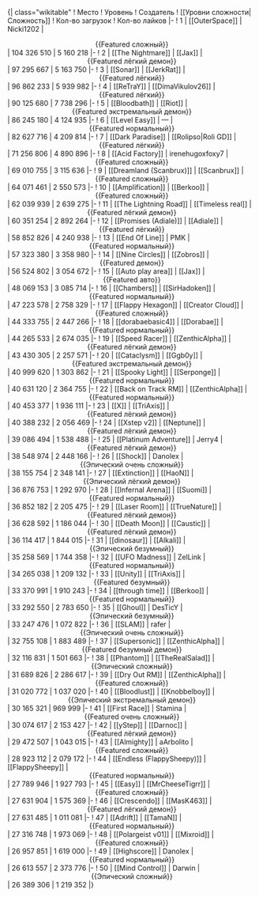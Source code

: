 {| class="wikitable"
! Место
! Уровень
! Создатель
! [[Уровни сложности|Сложность]]
! Кол-во загрузок
! Кол-во лайков
|-
! 1
| [[OuterSpace]]
| Nicki1202
| <center>{{Featured сложный}}</center>
| 104 326 510
| 5 160 218
|-
! 2
| [[The Nightmare]]
| [[Jax]]
| <center>{{Featured лёгкий демон}}</center>
| 97 295 667
| 5 163 750
|-
! 3
| [[Sonar]]
| [[JerkRat]]
| <center>{{Featured лёгкий}}</center>
| 96 862 233
| 5 939 982
|-
! 4
| [[ReTraY]]
| [[DimaVikulov26]]
| <center>{{Featured лёгкий}}</center>
| 90 125 680
| 7 738 296
|-
! 5
| [[Bloodbath]]
| [[Riot]]
| <center>{{Featured экстремальный демон}}</center>
| 86 245 180
| 4 124 935
|-
! 6
| [[Level Easy]]
| —
| <center>{{Featured нормальный}}</center>
| 82 627 716
| 4 209 814
|-
! 7
| [[Dark Paradise]]
| [[Rolipso|Roli GD]]
| <center>{{Featured лёгкий}}</center>
| 71 256 806
| 4 890 896
|-
! 8
| [[Acid Factory]]
| irenehugoxfoxy7
| <center>{{Featured сложный}}</center>
| 69 010 755
| 3 115 636
|-
! 9
| [[Dreamland (Scanbrux)]]
| [[Scanbrux]]
| <center>{{Featured сложный}}</center>
| 64 071 461
| 2 550 573
|-
! 10
| [[Amplification]]
| [[Berkoo]]
| <center>{{Featured сложный}}</center>
| 62 039 939
| 2 639 275
|-
! 11
| [[The Lightning Road]]
| [[Timeless real]]
| <center>{{Featured лёгкий демон}}</center>
| 60 351 254
| 2 892 264
|-
! 12
| [[Promises (Adiale)]]
| [[Adiale]]
| <center>{{Featured лёгкий}}</center>
| 58 852 826
| 4 240 938
|-
! 13
| [[End Of Line]]
| PMK
| <center>{{Featured нормальный}}</center>
| 57 323 380
| 3 358 980
|-
! 14
| [[Nine Circles]]
| [[Zobros]]
| <center>{{Featured демон}}</center>
| 56 524 802
| 3 054 672
|-
! 15
| [[Auto play area]]
| [[Jax]]
| <center>{{Featured авто}}</center>
| 48 069 153
| 3 085 714
|-
! 16
| [[Chambers]]
| [[SirHadoken]]
| <center>{{Featured нормальный}}</center>
| 47 223 578
| 2 758 329
|-
! 17
| [[Flappy Hexagon]]
| [[Creator Cloud]]
| <center>{{Featured сложный}}</center>
| 44 333 755
| 2 447 266
|-
! 18
| [[dorabaebasic4]]
| [[Dorabae]]
| <center>{{Featured нормальный}}</center>
| 44 265 533
| 2 674 035
|-
! 19
| [[Speed Racer]]
| [[ZenthicAlpha]]
| <center>{{Featured лёгкий демон}}</center>
| 43 430 305
| 2 257 571
|-
! 20
| [[Cataclysm]]
| [[Ggb0y]]
| <center>{{Featured экстремальный демон}}</center>
| 40 999 620
| 1 303 862
|-
! 21
| [[Spooky Light]]
| [[Serponge]]
| <center>{{Featured нормальный}}</center>
| 40 631 120
| 2 364 755
|-
! 22
| [[Back on Track RM]]
| [[ZenthicAlpha]]
| <center>{{Featured нормальный}}</center>
| 40 453 377
| 1 936 111
|-
! 23
| [[X]]
| [[TriAxis]]
| <center>{{Featured лёгкий демон}}</center>
| 40 388 232
| 2 056 469
|-
! 24
| [[Xstep v2]]
| [[Neptune]]
| <center>{{Featured лёгкий демон}}</center>
| 39 086 494
| 1 538 488
|-
! 25
| [[Platinum Adventure]]
| Jerry4
| <center>{{Featured лёгкий демон}}</center>
| 38 548 974
| 2 448 166
|-
! 26
| [[Shock]]
| Danolex
| <center>{{Эпический очень сложный}}</center>
| 38 155 754
| 2 348 141
|-
! 27
| [[Extinction]]
| [[HaoN]]
| <center>{{Эпический лёгкий демон}}</center>
| 36 876 753
| 1 292 970
|-
! 28
| [[Infernal Arena]]
| [[Suomi]]
| <center>{{Featured нормальный}}</center>
| 36 852 182
| 2 205 475
|-
! 29
| [[Laser Room]]
| [[TrueNature]]
| <center>{{Featured лёгкий демон}}</center>
| 36 628 592
| 1 186 044
|-
! 30
| [[Death Moon]]
| [[Caustic]]
| <center>{{Featured лёгкий демон}}</center>
| 36 114 417
| 1 844 015
|-
! 31
| [[dinosaur]]
| [[Alkali]]
| <center>{{Эпический безумный}}</center>
| 35 258 569
| 1 744 358
|-
! 32
| [[UFO Madness]]
| ZelLink
| <center>{{Featured нормальный}}</center>
| 34 265 038
| 1 209 132
|-
! 33
| [[Unity]]
| [[TriAxis]]
| <center>{{Featured безумный}}</center>
| 33 370 991
| 1 910 243
|-
! 34
| [[through time]]
| [[Berkoo]]
| <center>{{Featured нормальный}}</center>
| 33 292 550
| 2 783 650
|-
! 35
| [[Ghoul]]
| DesTicY
| <center>{{Эпический безумный}}</center>
| 33 247 476
| 1 072 822
|-
! 36
| [[SLAM]]
| rafer
| <center>{{Эпический очень сложный}}</center>
| 32 755 108
| 1 883 489
|-
! 37
| [[Supersonic]]
| [[ZenthicAlpha]]
| <center>{{Featured безумный демон}}</center>
| 32 116 831
| 1 501 663
|-
! 38
| [[Phantom]]
| [[TheRealSalad]]
| <center>{{Эпический сложный}}</center>
| 31 689 826
| 2 286 617
|-
! 39
| [[Dry Out RM]]
| [[ZenthicAlpha]]
| <center>{{Featured сложный}}</center>
| 31 020 772
| 1 037 020
|-
! 40
| [[Bloodlust]]
| [[Knobbelboy]]
| <center>{{Эпический экстремальный демон}}</center>
| 30 165 321
| 969 999
|-
! 41
| [[First Race]]
| Stamina
| <center>{{Featured очень сложный}}</center>
| 30 074 617
| 2 153 427
|-
! 42
| [[yStep]]
| [[Darnoc]]
| <center>{{Featured лёгкий демон}}</center>
| 29 472 507
| 1 043 015
|-
! 43
| [[Almighty]]
| aArbolito
| <center>{{Featured сложный}}</center>
| 28 923 112
| 2 079 172
|-
! 44
| [[Endless (FlappySheepy)]]
| [[FlappySheepy]]
| <center>{{Featured нормальный}}</center>
| 27 789 946
| 1 927 793
|-
! 45
| [[Easy]]
| [[MrCheeseTigrr]]
| <center>{{Featured сложный}}</center>
| 27 631 904
| 1 575 369
|-
! 46
| [[Crescendo]]
| [[MasK463]]
| <center>{{Featured лёгкий демон}}</center>
| 27 631 485
| 1 011 081
|-
! 47
| [[Adrift]]
| [[TamaN]]
| <center>{{Featured нормальный}}</center>
| 27 316 748
| 1 973 069
|-
! 48
| [[Polargeist v01]]
| [[Mixroid]]
| <center>{{Featured сложный}}</center>
| 26 957 851
| 1 619 000
|-
! 49
| [[Highscore]]
| Danolex
| <center>{{Featured нормальный}}</center>
| 26 613 557
| 2 373 776
|-
! 50
| [[Mind Control]]
| Darwin
| <center>{{Эпический сложный}}</center>
| 26 389 306
| 1 219 352
|}